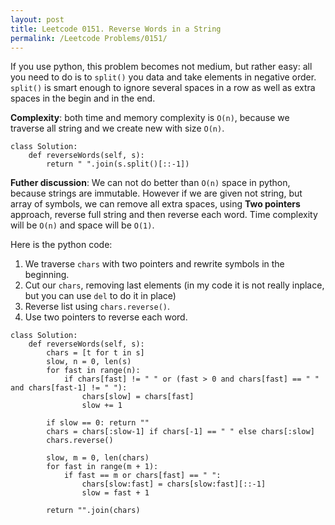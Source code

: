 ```yaml
---
layout: post
title: Leetcode 0151. Reverse Words in a String
permalink: /Leetcode Problems/0151/
---
```


If you use python, this problem becomes not medium, but rather easy: all you need to do is to `split()` you data and take elements in negative order. `split()` is smart enough to ignore several spaces in a row as well as extra spaces in the begin and in the end.

**Complexity**: both time and memory complexity is `O(n)`, because we traverse all string and we create new with size `O(n)`.

```
class Solution:
    def reverseWords(self, s):
        return " ".join(s.split()[::-1]) 
```

**Futher discussion**:  We can not do better than `O(n)` space in python, because strings are immutable. However if we are given not string, but array of symbols, we can remove all extra spaces, using **Two pointers** approach, reverse full string and then reverse each word. Time complexity will be `O(n)` and space will be `O(1)`.

Here is the python code:
1. We traverse `chars` with two pointers and rewrite symbols in the beginning.
2. Cut our `chars`, removing last elements (in my code it is not really inplace, but you can use `del` to do it in place)
3. Reverse list using `chars.reverse()`.
4. Use two pointers to reverse each word.

```
class Solution:
    def reverseWords(self, s):       
        chars = [t for t in s]
        slow, n = 0, len(s)
        for fast in range(n):
            if chars[fast] != " " or (fast > 0 and chars[fast] == " " and chars[fast-1] != " "):
                chars[slow] = chars[fast]
                slow += 1
                
        if slow == 0: return ""       
        chars = chars[:slow-1] if chars[-1] == " " else chars[:slow]
        chars.reverse()
        
        slow, m = 0, len(chars)
        for fast in range(m + 1):
            if fast == m or chars[fast] == " ":
                chars[slow:fast] = chars[slow:fast][::-1]
                slow = fast + 1
                
        return "".join(chars)
```